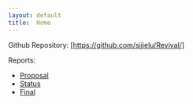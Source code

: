 ```yaml
---
layout: default
title:  Home
---
```


Github Repository: [https://github.com/sijielu/Revival/]

Reports:

- [Proposal](proposal.html)
- [Status](status.html)
- [Final](final.html)
